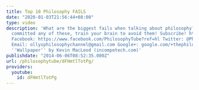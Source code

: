 ```yaml
---
title: Top 10 Philosophy FAILS
date: "2020-01-03T21:56:44+08:00"
type: video
description: 'What are the biggest fails when talking about philosophy? If you''ve
  committed any of these, train your brain to avoid them! Subscribe! http://www.youtube.com/subscription_center?add_user=thephilosophytube
  Facebook: https://www.facebook.com/PhilosophyTube?ref=hl Twitter: @PhilosopyTube
  Email: ollysphilosophychannel@gmail.com Google+: google.com/+thephilosophytube Music:
  ''Wallpaper'' by Kevin MacLeod (incompetech.com)'
publishdate: "2014-06-06T08:52:35.000Z"
url: /philosophytube/dFHmtlTotPg/
providers:
  youtube:
    id: dFHmtlTotPg
---
```

